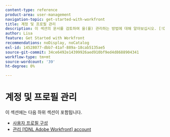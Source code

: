 ```yaml
---
content-type: reference
product-area: user-management
navigation-topic: get-started-with-workfront
title: 계정 및 프로필 관리
description: 이 섹션의 문서를 검토하여 을(를) 관리하는 방법에 대해 알아보십시오. [!DNL Workfront] 계정 및 사용자 프로필.
author: Lisa
feature: Get Started with Workfront
recommendations: noDisplay, noCatalog
exl-id: 14528077-dbb7-41af-889a-18cab5135ae5
source-git-commit: 34ce6492e14399926aed910bf9ed4d8688904341
workflow-type: tm+mt
source-wordcount: '39'
ht-degree: 0%

---
```


# 계정 및 프로필 관리

이 섹션에는 다음 하위 섹션이 포함됩니다.

* [사용자 프로필 구성](../../workfront-basics/manage-your-account-and-profile/configuring-your-user-profile/configure-user-profile.md)
* [관리 [!DNL Adobe Workfront] account](../../workfront-basics/manage-your-account-and-profile/managing-your-workfront-account/manage-workfront-account.md)
